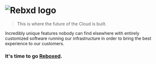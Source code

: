 # ![Rebxd logo](https://github.com/user-attachments/assets/415b98bc-f079-4a31-a9e1-8ea447c964c8)

> This is where the future of the Cloud is built.

Incredibly unique features nobody can find elsewhere with entirely customized software running our infrastructure in order to bring the best experience to our customers.

### It's time to go [Reboxed](https://rebxd.com).
